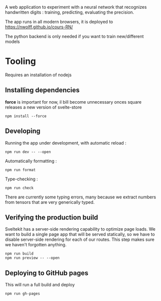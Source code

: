 A web application to experiment with a neural network that recognizes handwritten digits : training, predicting, evaluating the precision.

The app runs in all modern browsers, it is deployed to https://nwolff.github.io/cours-RN/

The python backend is only needed if you want to train new/different models

# Tooling

Requires an installation of nodejs

## Installing dependencies

**force** is important for now, il bill become unnecessary onces square releases a new version of svelte-store

    npm install --force

## Developing

Running the app under development, with automatic reload :

    npm run dev -- --open

Automatically formatting :

    npm run format

Type-checking :

    npm run check

There are currently some typing errors, many because we extract numbers from tensors that are very generically typed.

## Verifying the production build

Sveltekit has a server-side rendering capability to optimize page loads.
We want to build a single page app that will be served statically, so we have to disable server-side rendering for each of our routes.
This step makes sure we haven't forgotten anything.

    npm run build
    npm run preview -- --open

## Deploying to GitHub pages

This will run a full build and deploy

    npm run gh-pages
